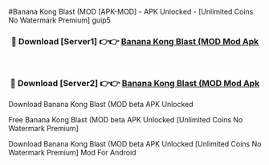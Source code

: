 #Banana Kong Blast (MOD [APK-MOD] - APK Unlocked - [Unlimited Coins No Watermark Premium] guip5



<div align="center">

<h3>🔴 Download [Server1] 👉👉 <a href="https://momento.my/?title=Banana_Kong_Blast_(MOD">Banana Kong Blast (MOD Mod Apk</a></h3><br>

<h3>🔴 Download [Server2] 👉👉 <a href="https://momento.my/?title=Banana_Kong_Blast_(MOD">Banana Kong Blast (MOD Mod Apk</a></h3>
</div>



Download Banana Kong Blast (MOD beta APK Unlocked

Free Banana Kong Blast (MOD beta APK Unlocked [Unlimited Coins No Watermark Premium]

Download Banana Kong Blast (MOD beta APK Unlocked [Unlimited Coins No Watermark Premium] Mod For Android
